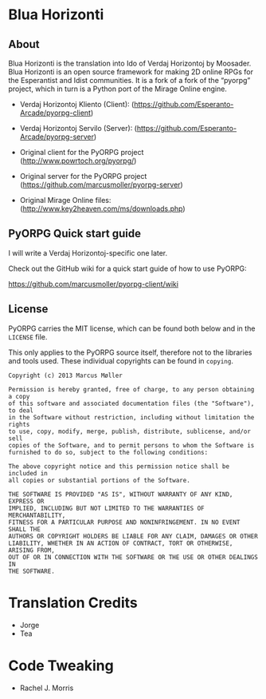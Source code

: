 # Blua Horizonti

## About

Blua Horizonti is  the translation into Ido of Verdaj Horizontoj by Moosader. Blua Horizonti is an open source framework for making 2D online RPGs for the Esperantist and Idist communities.  It is a fork of a fork of the “pyorpg” project, which in turn is a Python port of the Mirage Online engine.

* Verdaj Horizontoj Kliento (Client): (https://github.com/Esperanto-Arcade/pyorpg-client)
* Verdaj Horizontoj Servilo (Server): (https://github.com/Esperanto-Arcade/pyorpg-server)

* Original client for the PyORPG project (http://www.powrtoch.org/pyorpg/)
* Original server for the PyORPG project (https://github.com/marcusmoller/pyorpg-server)
* Original Mirage Online files: (http://www.key2heaven.com/ms/downloads.php)

## PyORPG Quick start guide

I will write a Verdaj Horizontoj-specific one later.

Check out the GitHub wiki for a quick start guide of how to use PyORPG:

https://github.com/marcusmoller/pyorpg-client/wiki

## License

PyORPG carries the MIT license, which can be found both below and in the
`LICENSE` file.

This only applies to the PyORPG source itself, therefore not to the libraries and tools used. These individual copyrights can be found in `copying`.

```
Copyright (c) 2013 Marcus Møller

Permission is hereby granted, free of charge, to any person obtaining a copy
of this software and associated documentation files (the "Software"), to deal
in the Software without restriction, including without limitation the rights
to use, copy, modify, merge, publish, distribute, sublicense, and/or sell
copies of the Software, and to permit persons to whom the Software is
furnished to do so, subject to the following conditions:

The above copyright notice and this permission notice shall be included in
all copies or substantial portions of the Software.

THE SOFTWARE IS PROVIDED "AS IS", WITHOUT WARRANTY OF ANY KIND, EXPRESS OR
IMPLIED, INCLUDING BUT NOT LIMITED TO THE WARRANTIES OF MERCHANTABILITY,
FITNESS FOR A PARTICULAR PURPOSE AND NONINFRINGEMENT. IN NO EVENT SHALL THE
AUTHORS OR COPYRIGHT HOLDERS BE LIABLE FOR ANY CLAIM, DAMAGES OR OTHER
LIABILITY, WHETHER IN AN ACTION OF CONTRACT, TORT OR OTHERWISE, ARISING FROM,
OUT OF OR IN CONNECTION WITH THE SOFTWARE OR THE USE OR OTHER DEALINGS IN
THE SOFTWARE.
```

# Translation Credits
* Jorge
* Tea

# Code Tweaking
* Rachel J. Morris

